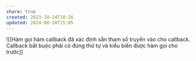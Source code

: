 ```yaml
---
share: true
created: 2023-10-24T18:26
updated: 2024-08-18T15:05
---
```

![[Hàm gọi hàm callback đã xác định sẵn tham số truyền vào cho callback. Callback bắt buộc phải có đúng thứ tự và kiểu biến được hàm gọi cho trước]]
